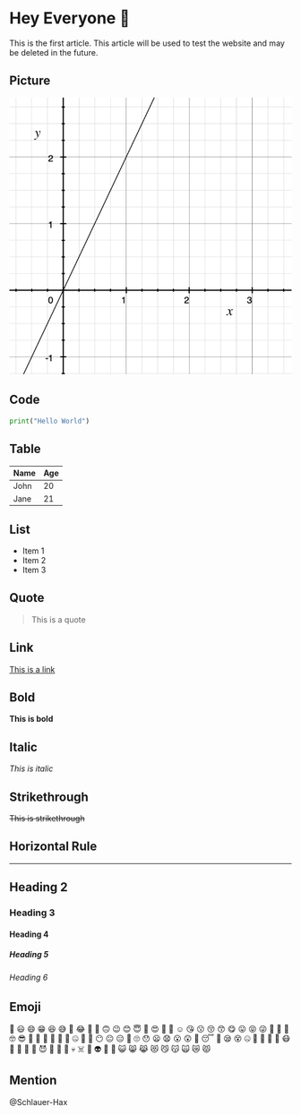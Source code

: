 # Hey Everyone 👋

This is the first article. This article will be used to test the website and may be deleted in the future.

## Picture

![alt text](/contents/2022-09-30-Hello%20World/image.png)

## Code

```python
print("Hello World")
```

## Table

| Name | Age |
| ---- | --- |
| John | 20  |
| Jane | 21  |

## List

- Item 1
- Item 2
- Item 3

## Quote

> This is a quote

## Link

[This is a link](https://example.com/)

## Bold

**This is bold**

## Italic

*This is italic*

## Strikethrough

~~This is strikethrough~~

## Horizontal Rule

---

## Heading 2

### Heading 3

#### Heading 4

##### Heading 5

###### Heading 6

## Emoji

👋 😃 😄 😁 😆 😅 🤣 😂 🙂 🙂 🙃 😉 😊 😇 🥰 😍 🤩 🥳 ☺️ 😘 😗 😚 😙 😋 😛 😝 😜 🤪 🤨 🧐 🤓 😎 🤩 🥳 🤗 🤭 🤫 🤔 🤐 🤫 🤥 😶 😐 😑 😬 🙄 😯 😦 😧 😮 😲 🥱 😴 🤤 😪 😵 🤐 🥴 🤢 🤮 🤧 😷 🤒 🤕 🤑 🤠 😈 👿 👹 👺 💀 ☠️ 👻 👽 🤖 💩 😺 😸 😹 😻 😼 😽 🙀 😿 😾

## Mention

@Schlauer-Hax
